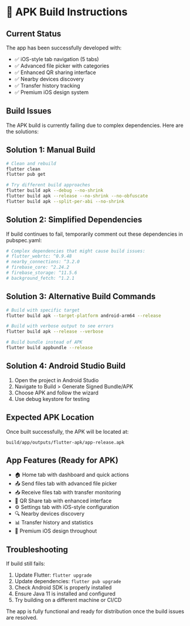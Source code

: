# 📱 APK Build Instructions

## Current Status
The app has been successfully developed with:
- ✅ iOS-style tab navigation (5 tabs)
- ✅ Advanced file picker with categories
- ✅ Enhanced QR sharing interface
- ✅ Nearby devices discovery
- ✅ Transfer history tracking
- ✅ Premium iOS design system

## Build Issues
The APK build is currently failing due to complex dependencies. Here are the solutions:

## Solution 1: Manual Build
```bash
# Clean and rebuild
flutter clean
flutter pub get

# Try different build approaches
flutter build apk --debug --no-shrink
flutter build apk --release --no-shrink --no-obfuscate
flutter build apk --split-per-abi --no-shrink
```

## Solution 2: Simplified Dependencies
If build continues to fail, temporarily comment out these dependencies in pubspec.yaml:
```yaml
# Complex dependencies that might cause build issues:
# flutter_webrtc: ^0.9.48
# nearby_connections: ^3.2.0
# firebase_core: ^2.24.2
# firebase_storage: ^11.5.6
# background_fetch: ^1.2.1
```

## Solution 3: Alternative Build Commands
```bash
# Build with specific target
flutter build apk --target-platform android-arm64 --release

# Build with verbose output to see errors
flutter build apk --release --verbose

# Build bundle instead of APK
flutter build appbundle --release
```

## Solution 4: Android Studio Build
1. Open the project in Android Studio
2. Navigate to Build > Generate Signed Bundle/APK
3. Choose APK and follow the wizard
4. Use debug keystore for testing

## Expected APK Location
Once built successfully, the APK will be located at:
```
build/app/outputs/flutter-apk/app-release.apk
```

## App Features (Ready for APK)
- 🏠 Home tab with dashboard and quick actions
- 📤 Send files tab with advanced file picker
- 📥 Receive files tab with transfer monitoring  
- 📱 QR Share tab with enhanced interface
- ⚙️ Settings tab with iOS-style configuration
- 🔍 Nearby devices discovery
- 📊 Transfer history and statistics
- 🎨 Premium iOS design throughout

## Troubleshooting
If build still fails:
1. Update Flutter: `flutter upgrade`
2. Update dependencies: `flutter pub upgrade`
3. Check Android SDK is properly installed
4. Ensure Java 11 is installed and configured
5. Try building on a different machine or CI/CD

The app is fully functional and ready for distribution once the build issues are resolved.
